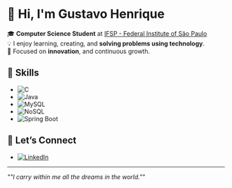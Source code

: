 # 👋 Hi, I'm Gustavo Henrique  

🎓 **Computer Science Student** at [IFSP - Federal Institute of São Paulo](https://www.ifsp.edu.br/)  
💡 I enjoy learning, creating, and **solving problems using technology**.  
🌱 Focused on **innovation**, and continuous growth.  

## 🔧 Skills  
- ![C](https://img.shields.io/badge/-C-%2300599C?logo=c&logoColor=white)  
- ![Java](https://img.shields.io/badge/-Java-%23ED8B00?logo=java&logoColor=white)  
- ![MySQL](https://img.shields.io/badge/-MySQL-%2300f?logo=mysql&logoColor=white)
- ![NoSQL](https://img.shields.io/badge/-NoSQL-%23CB3431?logo=mongodb&logoColor=white)
- ![Spring Boot](https://img.shields.io/badge/-Spring%20Boot-%236DB33F?logo=springboot&logoColor=white)  


## 🤝 Let’s Connect  
- [![LinkedIn](https://img.shields.io/badge/-LinkedIn-%230077B5?logo=linkedin&logoColor=white)](https://www.linkedin.com/in/gustavoamorimdev/)  

---
*""I carry within me all the dreams in the world.""*  
